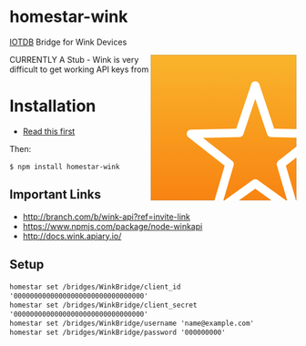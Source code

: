 # homestar-wink
[IOTDB](https://github.com/dpjanes/node-iotdb) Bridge for Wink Devices

<img src="https://raw.githubusercontent.com/dpjanes/iotdb-homestar/master/docs/HomeStar.png" align="right" />

CURRENTLY A Stub - Wink is very difficult to get working API keys from

# Installation

* [Read this first](https://github.com/dpjanes/node-iotdb/blob/master/docs/install.md)

Then:

    $ npm install homestar-wink

## Important Links

* http://branch.com/b/wink-api?ref=invite-link
* https://www.npmjs.com/package/node-winkapi
* http://docs.wink.apiary.io/

## Setup

    homestar set /bridges/WinkBridge/client_id '00000000000000000000000000000000'
    homestar set /bridges/WinkBridge/client_secret '00000000000000000000000000000000'
    homestar set /bridges/WinkBridge/username 'name@example.com'
    homestar set /bridges/WinkBridge/password '000000000'
